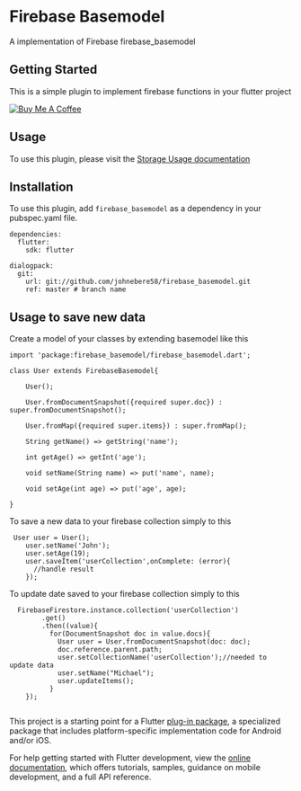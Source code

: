 # Firebase Basemodel

A implementation of Firebase firebase_basemodel

## Getting Started
This is a simple plugin to implement firebase functions in your flutter project

[![Buy Me A Coffee](https://bmc-cdn.nyc3.digitaloceanspaces.com/BMC-button-images/custom_images/orange_img.png "Buy Me A Coffee")](https://www.buymeacoffee.com/johnebere58 "Buy Me A Coffee")

## Usage
To use this plugin, please visit the [Storage Usage documentation](https://firebase.google.com/docs/storage/flutter/create-reference)


## Installation
To use this plugin, add `firebase_basemodel` as a dependency in your pubspec.yaml file.

```
dependencies:
  flutter:
    sdk: flutter

dialogpack:
  git:
    url: git://github.com/johnebere58/firebase_basemodel.git
    ref: master # branch name

```

## Usage to save new data

Create a model of your classes by extending basemodel like this

```
import 'package:firebase_basemodel/firebase_basemodel.dart';

class User extends FirebaseBasemodel{

    User();

    User.fromDocumentSnapshot({required super.doc}) : super.fromDocumentSnapshot();

    User.fromMap({required super.items}) : super.fromMap();

    String getName() => getString('name');

    int getAge() => getInt('age');

    void setName(String name) => put('name', name);

    void setAge(int age) => put('age', age);

}

```

To save a new data to your firebase collection simply to this

```
 User user = User();
    user.setName('John');
    user.setAge(19);
    user.saveItem('userCollection',onComplete: (error){
      //handle result
    });
```

To update date saved to your firebase collection simply to this

```
  FirebaseFirestore.instance.collection('userCollection')
        .get()
        .then((value){
          for(DocumentSnapshot doc in value.docs){
            User user = User.fromDocumentSnapshot(doc: doc);
            doc.reference.parent.path;
            user.setCollectionName('userCollection');//needed to update data
            user.setName("Michael");
            user.updateItems();
          }
    });
    
```





This project is a starting point for a Flutter
[plug-in package](https://flutter.dev/developing-packages/),
a specialized package that includes platform-specific implementation code for
Android and/or iOS.

For help getting started with Flutter development, view the
[online documentation](https://flutter.dev/docs), which offers tutorials,
samples, guidance on mobile development, and a full API reference.

